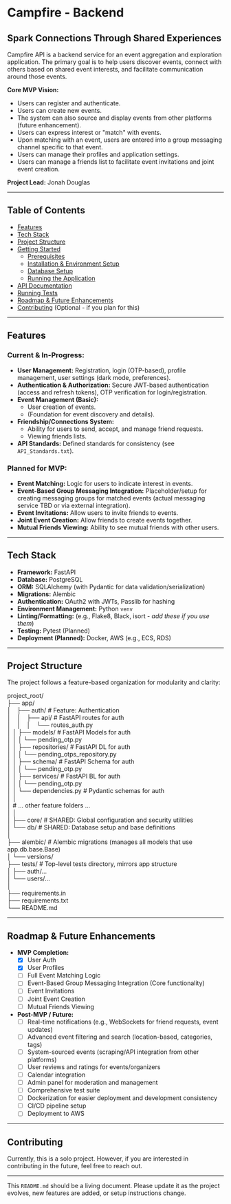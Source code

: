 # Campfire - Backend

## Spark Connections Through Shared Experiences

Campfire API is a backend service for an event aggregation and exploration application. The primary goal is to help users discover events, connect with others based on shared event interests, and facilitate communication around those events.

**Core MVP Vision:**
*   Users can register and authenticate.
*   Users can create new events.
*   The system can also source and display events from other platforms (future enhancement).
*   Users can express interest or "match" with events.
*   Upon matching with an event, users are entered into a group messaging channel specific to that event.
*   Users can manage their profiles and application settings.
*   Users can manage a friends list to facilitate event invitations and joint event creation.

**Project Lead:** Jonah Douglas

---

## Table of Contents

*   [Features](#features)
*   [Tech Stack](#tech-stack)
*   [Project Structure](#project-structure)
*   [Getting Started](#getting-started)
    *   [Prerequisites](#prerequisites)
    *   [Installation & Environment Setup](#installation--environment-setup)
    *   [Database Setup](#database-setup)
    *   [Running the Application](#running-the-application)
*   [API Documentation](#api-documentation)
*   [Running Tests](#running-tests)
*   [Roadmap & Future Enhancements](#roadmap--future-enhancements)
*   [Contributing](#contributing) (Optional - if you plan for this)

---

## Features

### Current & In-Progress:
*   **User Management:** Registration, login (OTP-based), profile management, user settings (dark mode, preferences).
*   **Authentication & Authorization:** Secure JWT-based authentication (access and refresh tokens), OTP verification for login/registration.
*   **Event Management (Basic):**
    *   User creation of events.
    *   (Foundation for event discovery and details).
*   **Friendship/Connections System:**
    *   Ability for users to send, accept, and manage friend requests.
    *   Viewing friends lists.
*   **API Standards:** Defined standards for consistency (see `API_Standards.txt`).

### Planned for MVP:
*   **Event Matching:** Logic for users to indicate interest in events.
*   **Event-Based Group Messaging Integration:** Placeholder/setup for creating messaging groups for matched events (actual messaging service TBD or via external integration).
*   **Event Invitations:** Allow users to invite friends to events.
*   **Joint Event Creation:** Allow friends to create events together.
*   **Mutual Friends Viewing:** Ability to see mutual friends with other users.

---

## Tech Stack

*   **Framework:** FastAPI
*   **Database:** PostgreSQL
*   **ORM:** SQLAlchemy (with Pydantic for data validation/serialization)
*   **Migrations:** Alembic
*   **Authentication:** OAuth2 with JWTs, Passlib for hashing
*   **Environment Management:** Python `venv`
*   **Linting/Formatting:** (e.g., Flake8, Black, isort - *add these if you use them*)
*   **Testing:** Pytest (Planned)
*   **Deployment (Planned):** Docker, AWS (e.g., ECS, RDS)

---

## Project Structure

The project follows a feature-based organization for modularity and clarity:

project_root/<br>
├── app/<br>
│&emsp;├── auth/                     # Feature: Authentication<br>
│&emsp;│&emsp;├── api/               # FastAPI routes for auth<br>
│&emsp;│&emsp;│&emsp;└── routes_auth.py<br>
│   │   ├── models/               # FastAPI Models for auth<br>
│   │   │   └── pending_otp.py<br>
│   │   ├── repositories/         # FastAPI DL for auth<br>
│   │   │   └── pending_otps_repository.py<br>
│   │   ├── schema/               # FastAPI Schema for auth<br>
│   │   │   └── pending_otp.py<br>
│   │   ├── services/             # FastAPI BL for auth<br>
│   │   │   └── pending_otp.py<br>
│   │   └── dependencies.py       # Pydantic schemas for auth<br>
│   │<br>
│   # ... other feature folders ...<br>
│   │<br>
│   ├── core/                     # SHARED: Global configuration and security utilities<br>
│   └── db/                       # SHARED: Database setup and base definitions<br>
│<br>
├── alembic/                      # Alembic migrations (manages all models that use app.db.base.Base)<br>
│   └── versions/<br>
├── tests/                        # Top-level tests directory, mirrors app structure<br>
│   ├── auth/...<br>
│   └── users/...<br>
│<br>
├── requirements.in<br>
├── requirements.txt<br>
└── README.md<br>

---

## Roadmap & Future Enhancements

*   **MVP Completion:**
    *   [X] User Auth
    *   [X] User Profiles
    *   [ ] Full Event Matching Logic
    *   [ ] Event-Based Group Messaging Integration (Core functionality)
    *   [ ] Event Invitations
    *   [ ] Joint Event Creation
    *   [ ] Mutual Friends Viewing
*   **Post-MVP / Future:**
    *   [ ] Real-time notifications (e.g., WebSockets for friend requests, event updates)
    *   [ ] Advanced event filtering and search (location-based, categories, tags)
    *   [ ] System-sourced events (scraping/API integration from other platforms)
    *   [ ] User reviews and ratings for events/organizers
    *   [ ] Calendar integration
    *   [ ] Admin panel for moderation and management
    *   [ ] Comprehensive test suite
    *   [ ] Dockerization for easier deployment and development consistency
    *   [ ] CI/CD pipeline setup
    *   [ ] Deployment to AWS

---

## Contributing

Currently, this is a solo project. However, if you are interested in contributing in the future, feel free to reach out.

---

This `README.md` should be a living document. Please update it as the project evolves, new features are added, or setup instructions change.

